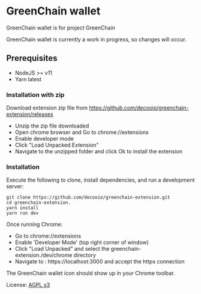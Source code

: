 # GreenChain wallet

GreenChain wallet is for project GreenChain

GreenChain wallet is currently a work in progress, so changes will occur.


## Prerequisites

- NodeJS >= v11
- Yarn latest

### Installation with zip

Download extension zip file from https://github.com/decooio/greenchain-extension/releases
- Unzip the zip file downloaded
- Open chrome browser and Go to chrome://extensions
- Enable developer mode
- Click "Load Unpacked Extension"
- Navigate to the unzipped folder and click Ok to install the extension

### Installation

Execute the following to clone, install dependencies, and run a development server:

    git clone https://github.com/decooio/greenchain-extension.git
    cd greenchain-extension.
    yarn install
    yarn run dev

Once running Chrome:

- Go to chrome://extensions
- Enable 'Developer Mode' (top right corner of window)
- Click "Load Unpacked" and select the greenchain-extension./dev/chrome directory
- Navigate to : https://localhost:3000 and accept the https connection

The GreenChain wallet icon should show up in your Chrome toolbar.

License: [AGPL v3](https://github.com/decooio/greenchain-extension/blob/main/LICENSE.md)
